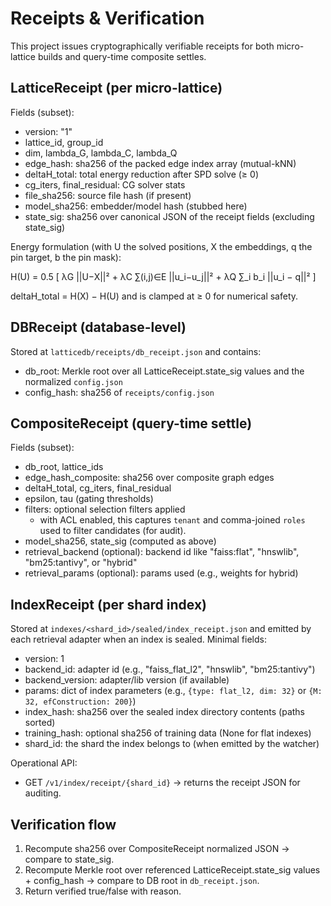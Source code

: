 # Receipts & Verification

This project issues cryptographically verifiable receipts for both micro-lattice builds and query-time composite settles.

## LatticeReceipt (per micro-lattice)

Fields (subset):
- version: "1"
- lattice_id, group_id
- dim, lambda_G, lambda_C, lambda_Q
- edge_hash: sha256 of the packed edge index array (mutual-kNN)
- deltaH_total: total energy reduction after SPD solve (≥ 0)
- cg_iters, final_residual: CG solver stats
- file_sha256: source file hash (if present)
- model_sha256: embedder/model hash (stubbed here)
- state_sig: sha256 over canonical JSON of the receipt fields (excluding state_sig)

Energy formulation (with U the solved positions, X the embeddings, q the pin target, b the pin mask):

H(U) = 0.5 [ λG ||U−X||² + λC ∑(i,j)∈E ||u_i−u_j||² + λQ ∑_i b_i ||u_i − q||² ]

deltaH_total = H(X) − H(U) and is clamped at ≥ 0 for numerical safety.

## DBReceipt (database-level)

Stored at `latticedb/receipts/db_receipt.json` and contains:
- db_root: Merkle root over all LatticeReceipt.state_sig values and the normalized `config.json`
- config_hash: sha256 of `receipts/config.json`

## CompositeReceipt (query-time settle)

Fields (subset):
- db_root, lattice_ids
- edge_hash_composite: sha256 over composite graph edges
- deltaH_total, cg_iters, final_residual
- epsilon, tau (gating thresholds)
- filters: optional selection filters applied
	- with ACL enabled, this captures `tenant` and comma-joined `roles` used to filter candidates (for audit).
- model_sha256, state_sig (computed as above)
 - retrieval_backend (optional): backend id like "faiss:flat", "hnswlib", "bm25:tantivy", or "hybrid"
 - retrieval_params (optional): params used (e.g., weights for hybrid)

## IndexReceipt (per shard index)

Stored at `indexes/<shard_id>/sealed/index_receipt.json` and emitted by each retrieval adapter when an index is sealed. Minimal fields:

- version: 1
- backend_id: adapter id (e.g., "faiss_flat_l2", "hnswlib", "bm25:tantivy")
- backend_version: adapter/lib version (if available)
- params: dict of index parameters (e.g., `{type: flat_l2, dim: 32}` or `{M: 32, efConstruction: 200}`)
- index_hash: sha256 over the sealed index directory contents (paths sorted)
- training_hash: optional sha256 of training data (None for flat indexes)
- shard_id: the shard the index belongs to (when emitted by the watcher)

Operational API:
- GET `/v1/index/receipt/{shard_id}` → returns the receipt JSON for auditing.

## Verification flow
1. Recompute sha256 over CompositeReceipt normalized JSON → compare to state_sig.
2. Recompute Merkle root over referenced LatticeReceipt.state_sig values + config_hash → compare to DB root in `db_receipt.json`.
3. Return verified true/false with reason.